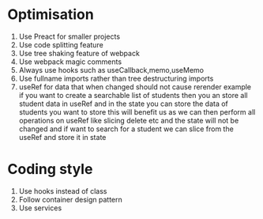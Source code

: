 # Optimisation
   1) Use Preact for smaller projects
   2) Use code splitting feature 
   3) Use tree shaking feature of webpack
   4) Use webpack magic comments
   5) Always use hooks such as useCallback,memo,useMemo
   6) Use fullname imports rather than tree destructuring imports
   7) useRef for data that when changed should not cause rerender example if you want to create a searchable list of students then you an store all student data in useRef and in the state you can store the data of students you want to store this will benefit us as we can then perform all operations on useRef like slicing delete etc and the state will not be changed and if want to search for a student we can slice from the useRef and store it in state
   
# Coding style
   1) Use hooks instead of class
   2) Follow container design pattern
   3) Use services

 
